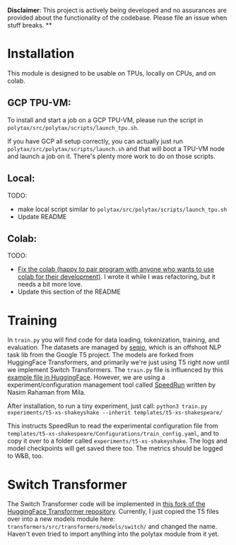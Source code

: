 **Disclaimer**: This project is actively being developed and no assurances are provided about the functionality of the codebase. Please file an issue when stuff breaks. **

# Installation

This module is designed to be usable on TPUs, locally on CPUs, and on colab.

## GCP TPU-VM:
To install and start a job on a GCP TPU-VM, please run the script in `polytax/src/polytax/scripts/launch_tpu.sh`.

If you have GCP all setup correctly, you can actually just run `polytax/src/polytax/scripts/launch.sh` and that will boot a TPU-VM node and launch a job on it.
There's plenty more work to do on those scripts.

## Local:
TODO: 
- make local script similar to `polytax/src/polytax/scripts/launch_tpu.sh`
- Update README

## Colab:
TODO: 
- [Fix the colab (happy to pair program with anyone who wants to use colab for their development)](https://colab.research.google.com/drive/17jZ11mJ9IJMSJjRyF9lX_uzILMwUIIIs#scrollTo=tOODe1db_86X
). I wrote it while I was refactoring, but it needs a bit more love.
- Update this section of the README

# Training

In `train.py` you will find code for data loading, tokenization, training, and evaluation. 
The datasets are managed by [seqio](https://github.com/google/seqio), which is an offshoot NLP task lib from the Google T5 project.
The models are forked from HuggingFace Transformers, and primarily we're just using T5 right now until we implement Switch Transformers.
The `train.py` file is influenced by this [example file in HuggingFace](https://github.com/huggingface/transformers/blob/master/examples/flax/language-modeling/run_t5_mlm_flax.py).
However, we are using a experiment/configuration management tool called [SpeedRun](https://github.com/inferno-pytorch/speedrun) written by Nasim Rahaman from Mila.

After installation, to run a tiny experiment, just call:
`python3 train.py experiments/t5-xs-shakeyshake --inherit templates/t5-xs-shakespeare/`

This instructs SpeedRun to read the experimental configuration file from `templates/t5-xs-shakespeare/Configurations/train_config.yaml`, and
to copy it over to a folder called `experiments/t5-xs-shakeyshake`. The logs and model checkpoints will get saved there too. 
The metrics should be logged to W&B, too.

# Switch Transformer
The Switch Transformer code will be implemented in [this fork of the HuggingFace Transformer repository](https://github.com/mweiss17/transformers).
Currently, I just copied the T5 files over into a new models module here: `transformers/src/transformers/models/switch/` and changed the name.
Haven't even tried to import anything into the polytax module from it yet.
